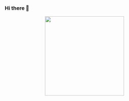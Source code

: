 ### Hi there 👋

<div align="center">
  <img height="250" src="https://github-readme-stats.vercel.app/api?username=Q7i&show_icons=true&hide_border=true">
</div>
